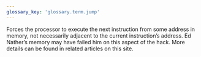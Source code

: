 ```yaml
---
glossary_key: 'glossary.term.jump'
---
```


Forces the processor to execute the next instruction from some address in memory, not necessarily adjacent to the current instruction’s address. Ed Nather’s memory may have failed him on this aspect of the hack. More details can be found in related articles on this site.

